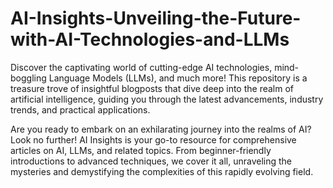 # AI-Insights-Unveiling-the-Future-with-AI-Technologies-and-LLMs

Discover the captivating world of cutting-edge AI technologies, mind-boggling Language Models (LLMs), and much more! This repository is a treasure trove of insightful blogposts that dive deep into the realm of artificial intelligence, guiding you through the latest advancements, industry trends, and practical applications.

Are you ready to embark on an exhilarating journey into the realms of AI? Look no further! AI Insights is your go-to resource for comprehensive articles on AI, LLMs, and related topics. From beginner-friendly introductions to advanced techniques, we cover it all, unraveling the mysteries and demystifying the complexities of this rapidly evolving field.

